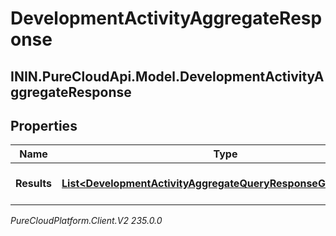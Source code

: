 # DevelopmentActivityAggregateResponse

## ININ.PureCloudApi.Model.DevelopmentActivityAggregateResponse

## Properties

|Name | Type | Description | Notes|
|------------ | ------------- | ------------- | -------------|
| **Results** | [**List&lt;DevelopmentActivityAggregateQueryResponseGroupedData&gt;**](DevelopmentActivityAggregateQueryResponseGroupedData) | The results of the query | [optional] |



_PureCloudPlatform.Client.V2 235.0.0_
